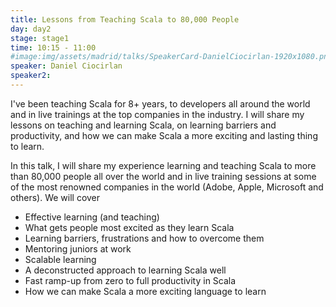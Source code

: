```yaml
---
title: Lessons from Teaching Scala to 80,000 People
day: day2
stage: stage1
time: 10:15 - 11:00
#image:img/assets/madrid/talks/SpeakerCard-DanielCiocirlan-1920x1080.png
speaker: Daniel Ciocirlan
speaker2:
---
```


I've been teaching Scala for 8+ years, to developers all around the world and in live trainings at the top companies in the industry. I will share my lessons on teaching and learning Scala, on learning barriers and productivity, and how we can make Scala a more exciting and lasting thing to learn.

In this talk, I will share my experience learning and teaching Scala to more than 80,000 people all over the world and in live training sessions at some of the most renowned companies in the world (Adobe, Apple, Microsoft and others). We will cover
- Effective learning (and teaching)
- What gets people most excited as they learn Scala
- Learning barriers, frustrations and how to overcome them
- Mentoring juniors at work
- Scalable learning
- A deconstructed approach to learning Scala well
- Fast ramp-up from zero to full productivity in Scala
- How we can make Scala a more exciting language to learn
